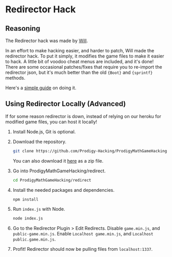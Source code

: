 # Redirector Hack

## Reasoning

The Redirector hack was made by [Will](https://github.com/TNThacker2015).

In an effort to make hacking easier, and harder to patch, Will made the redirector hack.
To put it simply, it modifies the game files to make it easier to hack. A little bit of voodoo cheat menus are included, and it's done!
There are some occasional patches/fixes that require you to re-import the redirector json, but it's much better than the old `{Boot}` and `{sprintf}` methods.

Here's a [simple guide](https://github.com/Prodigy-Hacking/ProdigyMathGameHacking/wiki/Redirect-Hack) on doing it.

## Using Redirector Locally (Advanced)

If for some reason redirector is down, instead of relying on our heroku for modified game files, you can host it locally!

1) Install Node.js, Git is optional.

2) Download the repository.

    ```bash
    git clone https://github.com/Prodigy-Hacking/ProdigyMathGameHacking.git
    ```

    You can also download it [here](https://github.com/Prodigy-Hacking/ProdigyMathGameHacking/archive/master.zip) as a zip file.

3) Go into ProdigyMathGameHacking/redirect.

    ```bash
    cd ProdigyMathGameHacking/redirect
    ```

4) Install the needed packages and dependencies.

    ```bash
    npm install
    ```

5) Run `index.js` with Node.

    ```bash
    node index.js
    ```

6) Go to the Redirector Plugin > Edit Redirects. Disable `game.min.js`, and `public-game.min.js`. Enable `Localhost game.min.js`, and `Localhost public.game.min.js`.

7) Profit! Redirector should now be pulling files from `localhost:1337`.
